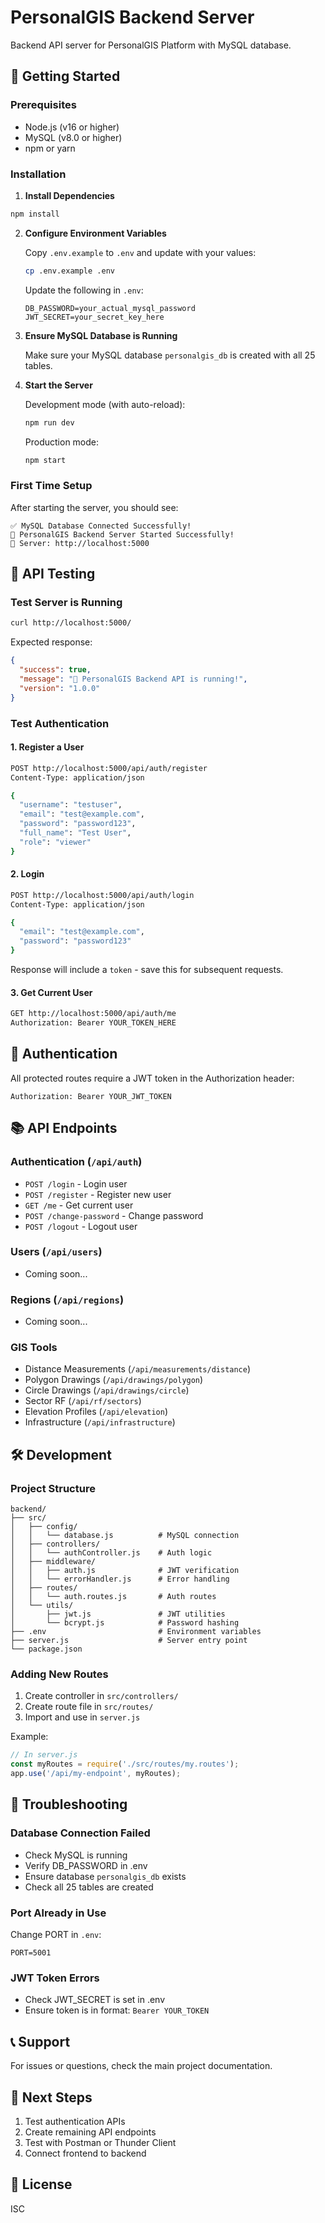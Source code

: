 # PersonalGIS Backend Server

Backend API server for PersonalGIS Platform with MySQL database.

## 🚀 Getting Started

### Prerequisites
- Node.js (v16 or higher)
- MySQL (v8.0 or higher)
- npm or yarn

### Installation

1. **Install Dependencies**
```bash
npm install
```

2. **Configure Environment Variables**

   Copy `.env.example` to `.env` and update with your values:
   ```bash
   cp .env.example .env
   ```

   Update the following in `.env`:
   ```
   DB_PASSWORD=your_actual_mysql_password
   JWT_SECRET=your_secret_key_here
   ```

3. **Ensure MySQL Database is Running**

   Make sure your MySQL database `personalgis_db` is created with all 25 tables.

4. **Start the Server**

   Development mode (with auto-reload):
   ```bash
   npm run dev
   ```

   Production mode:
   ```bash
   npm start
   ```

### First Time Setup

After starting the server, you should see:
```
✅ MySQL Database Connected Successfully!
🚀 PersonalGIS Backend Server Started Successfully!
📡 Server: http://localhost:5000
```

## 📡 API Testing

### Test Server is Running
```bash
curl http://localhost:5000/
```

Expected response:
```json
{
  "success": true,
  "message": "🚀 PersonalGIS Backend API is running!",
  "version": "1.0.0"
}
```

### Test Authentication

#### 1. Register a User
```bash
POST http://localhost:5000/api/auth/register
Content-Type: application/json

{
  "username": "testuser",
  "email": "test@example.com",
  "password": "password123",
  "full_name": "Test User",
  "role": "viewer"
}
```

#### 2. Login
```bash
POST http://localhost:5000/api/auth/login
Content-Type: application/json

{
  "email": "test@example.com",
  "password": "password123"
}
```

Response will include a `token` - save this for subsequent requests.

#### 3. Get Current User
```bash
GET http://localhost:5000/api/auth/me
Authorization: Bearer YOUR_TOKEN_HERE
```

## 🔐 Authentication

All protected routes require a JWT token in the Authorization header:
```
Authorization: Bearer YOUR_JWT_TOKEN
```

## 📚 API Endpoints

### Authentication (`/api/auth`)
- `POST /login` - Login user
- `POST /register` - Register new user
- `GET /me` - Get current user
- `POST /change-password` - Change password
- `POST /logout` - Logout user

### Users (`/api/users`)
- Coming soon...

### Regions (`/api/regions`)
- Coming soon...

### GIS Tools
- Distance Measurements (`/api/measurements/distance`)
- Polygon Drawings (`/api/drawings/polygon`)
- Circle Drawings (`/api/drawings/circle`)
- Sector RF (`/api/rf/sectors`)
- Elevation Profiles (`/api/elevation`)
- Infrastructure (`/api/infrastructure`)

## 🛠️ Development

### Project Structure
```
backend/
├── src/
│   ├── config/
│   │   └── database.js          # MySQL connection
│   ├── controllers/
│   │   └── authController.js    # Auth logic
│   ├── middleware/
│   │   ├── auth.js              # JWT verification
│   │   └── errorHandler.js      # Error handling
│   ├── routes/
│   │   └── auth.routes.js       # Auth routes
│   └── utils/
│       ├── jwt.js               # JWT utilities
│       └── bcrypt.js            # Password hashing
├── .env                         # Environment variables
├── server.js                    # Server entry point
└── package.json
```

### Adding New Routes

1. Create controller in `src/controllers/`
2. Create route file in `src/routes/`
3. Import and use in `server.js`

Example:
```javascript
// In server.js
const myRoutes = require('./src/routes/my.routes');
app.use('/api/my-endpoint', myRoutes);
```

## 🐛 Troubleshooting

### Database Connection Failed
- Check MySQL is running
- Verify DB_PASSWORD in .env
- Ensure database `personalgis_db` exists
- Check all 25 tables are created

### Port Already in Use
Change PORT in `.env`:
```
PORT=5001
```

### JWT Token Errors
- Check JWT_SECRET is set in .env
- Ensure token is in format: `Bearer YOUR_TOKEN`

## 📞 Support

For issues or questions, check the main project documentation.

## 🎯 Next Steps

1. Test authentication APIs
2. Create remaining API endpoints
3. Test with Postman or Thunder Client
4. Connect frontend to backend

## 📄 License

ISC
